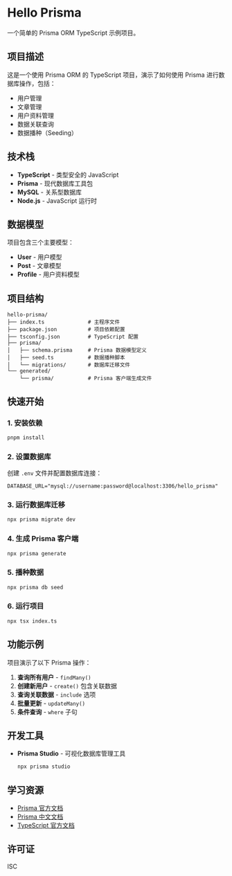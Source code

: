 # Hello Prisma

一个简单的 Prisma ORM TypeScript 示例项目。

## 项目描述

这是一个使用 Prisma ORM 的 TypeScript 项目，演示了如何使用 Prisma 进行数据库操作，包括：

- 用户管理
- 文章管理
- 用户资料管理
- 数据关联查询
- 数据播种（Seeding）

## 技术栈

- **TypeScript** - 类型安全的 JavaScript
- **Prisma** - 现代数据库工具包
- **MySQL** - 关系型数据库
- **Node.js** - JavaScript 运行时

## 数据模型

项目包含三个主要模型：

- **User** - 用户模型
- **Post** - 文章模型
- **Profile** - 用户资料模型

## 项目结构

```
hello-prisma/
├── index.ts              # 主程序文件
├── package.json          # 项目依赖配置
├── tsconfig.json         # TypeScript 配置
├── prisma/
│   ├── schema.prisma     # Prisma 数据模型定义
│   ├── seed.ts           # 数据播种脚本
│   └── migrations/       # 数据库迁移文件
└── generated/
    └── prisma/           # Prisma 客户端生成文件
```

## 快速开始

### 1. 安装依赖

```bash
pnpm install
```

### 2. 设置数据库

创建 `.env` 文件并配置数据库连接：

```env
DATABASE_URL="mysql://username:password@localhost:3306/hello_prisma"
```

### 3. 运行数据库迁移

```bash
npx prisma migrate dev
```

### 4. 生成 Prisma 客户端

```bash
npx prisma generate
```

### 5. 播种数据

```bash
npx prisma db seed
```

### 6. 运行项目

```bash
npx tsx index.ts
```

## 功能示例

项目演示了以下 Prisma 操作：

1. **查询所有用户** - `findMany()`
2. **创建新用户** - `create()` 包含关联数据
3. **查询关联数据** - `include` 选项
4. **批量更新** - `updateMany()`
5. **条件查询** - `where` 子句

## 开发工具

- **Prisma Studio** - 可视化数据库管理工具
  ```bash
  npx prisma studio
  ```

## 学习资源

- [Prisma 官方文档](https://prisma.org.cn/)
- [Prisma 中文文档](https://prisma.org.cn/docs/)
- [TypeScript 官方文档](https://www.typescriptlang.org/)

## 许可证

ISC